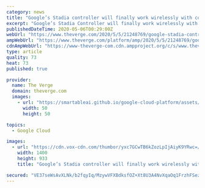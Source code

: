 ```yaml
---
category: news
title: "Google’s Stadia controller will finally work wirelessly with computers starting this week"
excerpt: "Google’s Stadia Controller will finally work wirelessly with laptops and desktops starting this week, the company announced today (via Engadget). Since the cloud gaming services"
publishedDateTime: 2020-05-06T00:29:00Z
webUrl: "https://www.theverge.com/2020/5/5/21248769/google-stadia-controller-wireless-computers-desktop-laptop"
ampWebUrl: "https://www.theverge.com/platform/amp/2020/5/5/21248769/google-stadia-controller-wireless-computers-desktop-laptop"
cdnAmpWebUrl: "https://www-theverge-com.cdn.ampproject.org/c/s/www.theverge.com/platform/amp/2020/5/5/21248769/google-stadia-controller-wireless-computers-desktop-laptop"
type: article
quality: 73
heat: 73
published: true

provider:
  name: The Verge
  domain: theverge.com
  images:
    - url: "https://smartableai.github.io/google-cloud-platform/assets/images/organizations/theverge.com-50x50.jpg"
      width: 50
      height: 50

topics:
  - Google Cloud

images:
  - url: "https://cdn.vox-cdn.com/thumbor/yxc7GCwTB6kZozLpIjAiyK9YRwc=/0x0:2040x1360/1400x933/filters:focal(857x517:1183x843):no_upscale()/cdn.vox-cdn.com/uploads/chorus_image/image/66756942/akrales_191113_3779_0163.0.jpg"
    width: 1400
    height: 933
    title: "Google’s Stadia controller will finally work wirelessly with computers starting this week"

secured: "VE37seWsAvXLNk/b2fqyIq/MzywVFXBdksfOZ+Xt8U3A4NvXqaOq1FrzhFSezvACJzaeffYxWrjUXuWXMEIaxN2hOpCtvJsNW18var6e/6LUoo5C/LP8dLTrh08xUZst0Munq6eV8YFc6eYF5FniZCFe6gFFTBxzm9shwSgYqU0Hi0o1yuO22Coc9b2nvRJ2GCUnNMEjDTqkMQZrAN1aVHbHTzzCk0omLtPFAUGMXVgm0+W7lBocMPKoZSE/z21bSpkq+7UUnVmueXrbfdOWhEZfUeudvz4AWGi0vYeNg+HkIlJoRVQTlun8jmz6bCBd;Efi7uWn7jj3twXrbL1Y0CQ=="
---
```



